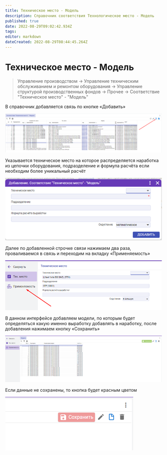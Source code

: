 ```yaml
---
title: Техническое место - Модель
description: Справочник соответствия Технологическое место - Модель
published: true
date: 2022-08-29T09:02:42.934Z
tags: 
editor: markdown
dateCreated: 2022-08-29T08:44:45.264Z
---
```


# Техническое место - Модель

>Управление производством → Управление техническим обслуживанием и ремонтом оборудования → Управление структурой производственных фондов → Прочее → Соответствие "Техническое место" - "Модель"

В справочник добавляется связь по кнопке «Добавить»

![](<../../assets/7 (9)1.png>)

Указывается техническое место на которое распределяется наработка из цепочки оборудования, подразделение и формула расчёта если необходим более уникальный расчёт

![](<../../assets/8 (7)1.png>)

Далее по добавленной строчке связи нажимаем два раза, проваливаемся в связь и переходим на вкладку «Применяемость»

![](<../../assets/9 (4)1.png>)

В данном интерфейсе добавляем модели, по которым будет определяться какую именно выработку добавлять в наработку, после добавления нажимаем кнопку «Сохранить»

![](<../../assets/10 (5)1.png>)

Если данные не сохранены, то кнопка будет красным цветом

![](<../../assets/11 (5)1.png>)

